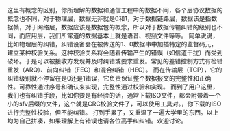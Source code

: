 这里有概念的区别，你所理解的数据和通信工程中的数据不同，各个层协议数据的概念也不同，对于物理层，数据无非就是0和1，对于数据链路层，数据该是指数据帧，对于网络层，数据应该是数据包的概念，所以对于数据传输纠错的级别也不同，而应用层，我们所常道的数据基本上就是语音、视频文件等等。
简单说说，比如物理层的纠错，纠错设备会在被传送的1、0数据串中加插特定的监督码元，建立某种校验关系。这种校验关系将会随着传输产生的错误（如信道干扰）而受到破坏。于是可以被接收方发现并及时纠错或要求重发。常见的差错控制方式有检错重发（ARQ）、前向纠错（FEC）和混合纠错（HEC）。
而在传输层（TCP），它的纠错级别就不停留在是0还是1错误，它负责保证整个数据报文的完整性和正确性。可靠性通过序号和确认来实现，完整性通过校验和实现。
而到了用户这里，我们也有纠错手段，比如你要是有经验的话，通常下载ISO文件，都会附带着一个小的sfv后缀的文件，这个就是CRC校验文件了，可以使用工具对。，你下载的ISO进行完整性校验，但不能纠错。
打到手累了，又重温了一遍大学里的东西。以上均为自己拼凑，如果理解上有错误也请各位高手纠纠错。欢迎讨论。